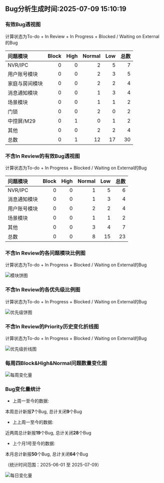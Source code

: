 ## Bug分析生成时间:2025-07-09 15:10:19

### 有效Bug透视图 

计算状态为To-do + In Review + In Progress + Blocked / Waiting on External的Bug 

| 问题模块    |   Block |   High |   Normal |   Low |   总数 |
|:--------|--------:|-------:|---------:|------:|-----:|
| NVR/IPC |       0 |      0 |        2 |     5 |    7 |
| 用户账号模块  |       0 |      0 |        2 |     3 |    5 |
| 家庭与房间模块 |       0 |      0 |        2 |     2 |    4 |
| 消息通知模块  |       0 |      0 |        1 |     3 |    4 |
| 场景模块    |       0 |      0 |        1 |     1 |    2 |
| 门锁      |       0 |      0 |        2 |     0 |    2 |
| 中控屏/M29 |       0 |      1 |        0 |     1 |    2 |
| 其他      |       0 |      0 |        2 |     2 |    4 |
| 总数      |       0 |      1 |       12 |    17 |   30 |

### 不含In Review的有效Bug透视图 

计算状态为To-do + In Progress + Blocked / Waiting on External的Bug 

| 问题模块    |   Block |   High |   Normal |   Low |   总数 |
|:--------|--------:|-------:|---------:|------:|-----:|
| NVR/IPC |       0 |      0 |        1 |     5 |    6 |
| 消息通知模块  |       0 |      0 |        1 |     3 |    4 |
| 用户账号模块  |       0 |      0 |        2 |     2 |    4 |
| 场景模块    |       0 |      0 |        1 |     1 |    2 |
| 其他      |       0 |      0 |        3 |     4 |    7 |
| 总数      |       0 |      0 |        8 |    15 |   23 |

### 不含In Review的各问题模块比例图 

计算状态为To-do + In Progress + Blocked / Waiting on External的Bug 

![模块饼图](https://testingnas.com/d/Local/Bug%E5%8A%A8%E6%80%81%E5%88%86%E6%9E%90/img/modules_pie_chart.png?sign=JFN8wNh5Tt_Yt6DuRgCV_eRMh1vKQMsiuA6j-sxsQo0=:0)

### 不含In Review的各优先级比例图 

计算状态为To-do + In Progress + Blocked / Waiting on External的Bug 

![优先级饼图](https://testingnas.com/d/Local/Bug%E5%8A%A8%E6%80%81%E5%88%86%E6%9E%90/img/priority_pie_chart.png?sign=YUV_tIjiNq9K1-ph7_YC6FpIKVxqSVthESZJsyMDeJI=:0)

### 不含In Review的Priority历史变化折线图

计算状态为To-do + In Progress + Blocked / Waiting on External的Bug 

![优先级折线图](https://testingnas.com/d/Local/Bug%E5%8A%A8%E6%80%81%E5%88%86%E6%9E%90/img/priority_history_line_chart.png?sign=TtSD3dKvzP3g3RwWGLpg2J559C6FyBvu6MpvgKRHs5E=:0)

### 每周四Block&High&Normal问题数量变化图

![每周变化量](https://testingnas.com/d/Local/Bug%E5%8A%A8%E6%80%81%E5%88%86%E6%9E%90/img/thursday_weekly_analysis_chart.png?sign=7k8PlH57aJksKa6a9cELN9SJxh5H02jCzeV1u9jVYpM=:0)

### Bug变化量统计

- 上周一至今的数据:

本周总计新报**7**个Bug, 总计关闭**9**个Bug

- 上上周一至今的数据:

近两周总计新报**19**个Bug, 总计关闭**28**个Bug

- 上个月1号至今的数据:

本月总计新报**50**个Bug, 总计关闭**64**个Bug

（统计时间范围：2025-06-01 至 2025-07-09）

![每日变化量](https://testingnas.com/d/Local/Bug%E5%8A%A8%E6%80%81%E5%88%86%E6%9E%90/img/bug_variation_line_chart.png?sign=BLTrwUIkBL05y-VMIvGBph5Ko03C7Gx-K6lBCbTWz3Y=:0)


